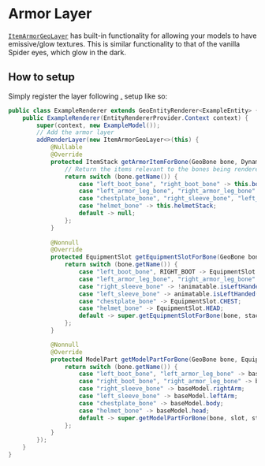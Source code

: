# Armor Layer

[`ItemArmorGeoLayer`](https://github.com/AzureDoom/AzureLib/blob/1.20/Fabric/src/main/java/mod/azure/azurelib/renderer/layer/ItemArmorGeoLayer.java) has built-in functionality for allowing your models to have emissive/glow textures. This is similar functionality to that of the vanilla Spider eyes, which glow in the dark.

## How to setup

Simply register the layer following [.](./ "mention") setup like so:

```java
public class ExampleRenderer extends GeoEntityRenderer<ExampleEntity> {
	public ExampleRenderer(EntityRendererProvider.Context context) {
		super(context, new ExampleModel());
		// Add the armor layer
		addRenderLayer(new ItemArmorGeoLayer<>(this) {
			@Nullable
			@Override
			protected ItemStack getArmorItemForBone(GeoBone bone, DynamicExampleEntity animatable) {
				// Return the items relevant to the bones being rendered for additional rendering
				return switch (bone.getName()) {
					case "left_boot_bone", "right_boot_bone" -> this.bootsStack;
					case "left_armor_leg_bone", "right_armor_leg_bone" -> this.leggingsStack;
					case "chestplate_bone", "right_sleeve_bone", "left_sleeve_bone" -> this.chestplateStack;
					case "helmet_bone" -> this.helmetStack;
					default -> null;
				};
			}
			
			@Nonnull
			@Override
			protected EquipmentSlot getEquipmentSlotForBone(GeoBone bone, ItemStack stack, DynamicExampleEntity animatable) {
				return switch (bone.getName()) {
					case "left_boot_bone", RIGHT_BOOT -> EquipmentSlot.FEET;
					case "left_armor_leg_bone", "right_armor_leg_bone" -> EquipmentSlot.LEGS;
					case "right_sleeve_bone" -> !animatable.isLeftHanded() ? EquipmentSlot.MAINHAND : EquipmentSlot.OFFHAND;
					case "left_sleeve_bone" -> animatable.isLeftHanded() ? EquipmentSlot.OFFHAND : EquipmentSlot.MAINHAND;
					case "chestplate_bone" -> EquipmentSlot.CHEST;
					case "helmet_bone" -> EquipmentSlot.HEAD;
					default -> super.getEquipmentSlotForBone(bone, stack, animatable);
				};
			}

			@Nonnull
			@Override
			protected ModelPart getModelPartForBone(GeoBone bone, EquipmentSlot slot, ItemStack stack, DynamicExampleEntity animatable, HumanoidModel<?> baseModel) {
				return switch (bone.getName()) {
					case "left_boot_bone", "left_armor_leg_bone" -> baseModel.leftLeg;
					case "right_boot_bone", "right_armor_leg_bone" -> baseModel.rightLeg;
					case "right_sleeve_bone" -> baseModel.rightArm;
					case "left_sleeve_bone" -> baseModel.leftArm;
					case "chestplate_bone" -> baseModel.body;
					case "helmet_bone" -> baseModel.head;
					default -> super.getModelPartForBone(bone, slot, stack, animatable, baseModel);
				};
			}
		});
	}
}
```

